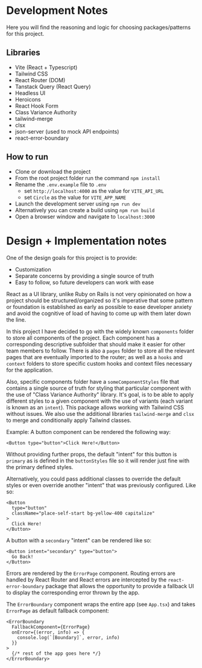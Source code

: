 # Development Notes

Here you will find the reasoning and logic for choosing packages/patterns for this project.

## Libraries

- Vite (React + Typescript)
- Tailwind CSS
- React Router (DOM)
- Tanstack Query (React Query)
- Headless UI
- Heroicons
- React Hook Form
- Class Variance Authority
- tailwind-merge
- clsx
- json-server (used to mock API endpoints)
- react-error-boundary

## How to run

- Clone or download the project
- From the root project folder run the command `npm install`
- Rename the `.env.example` file to `.env`
  - set `http://localhost:4000` as the value for `VITE_API_URL`
  - set `Circle` as the value for `VITE_APP_NAME`
- Launch the development server using `npm run dev`
- Alternatively you can create a build using `npm run build`
- Open a browser window and navigate to `localhost:3000`

# Design + Implementation notes

One of the design goals for this project is to provide:

- Customization
- Separate concerns by providing a single source of truth
- Easy to follow, so future developers can work with ease

React as a UI library, unlike Ruby on Rails is not very opinionated on how a project should be structured/organized so it's imperative that some pattern or foundation is established as early as possible to ease developer anxiety and avoid the cognitive of load of having to come up with them later down the line.

In this project I have decided to go with the widely known `components` folder to store all components of the project. Each component has a corresponding descriptive subfolder that should make it easier for other team members to follow.
There is also a `pages` folder to store all the relevant pages that are eventually imported to the router; as well as a `hooks` and `context` folders to store specific custom hooks and context files necessary for the application.

Also, specific components folder have a `someComponentStyles` file that contains a single source of truth for styling that particular component with the use of "Class Variance Authority" library. It's goal, is to be able to apply different styles to a given component with the use of variants (each variant is known as an `intent`). This package allows working with Tailwind CSS without issues. We also use the additional libraries `tailwind-merge` and `clsx` to merge and conditionally apply Tailwind classes.

Example:
A button component can be rendered the following way:

```
<Button type="button">Click Here!</Button>
```

Without providing further props, the default "intent" for this button is `primary` as is defined in the `buttonStyles` file so it will render just fine with the primary defined styles.

Alternatively, you could pass additional classes to override the default styles or even override another "intent" that was previously configured. Like so:

```
<Button
  type="button"
  className="place-self-start bg-yellow-400 capitalize"
>
  Click Here!
</Button>
```

A button with a `secondary` "intent" can be rendered like so:

```
<Button intent="secondary" type="button">
  Go Back!
</Button>
```

Errors are rendered by the `ErrorPage` component. Routing errors are handled by React Router and React errors are intercepted by the `react-error-boundary` package that allows the opportunity to provide a fallback UI to display the corresponding error thrown by the app.

The `ErrorBoundary` component wraps the entire app (see `App.tsx`) and takes `ErrorPage` as default fallback component:

```
<ErrorBoundary
  FallbackComponent={ErrorPage}
  onError={(error, info) => {
    console.log(`[Boundary]`, error, info)
  }}
>
  {/* rest of the app goes here */}
</ErrorBoundary>
```
